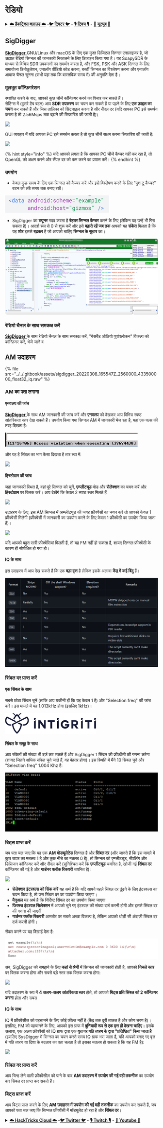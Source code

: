 # रेडियो

<details>

<summary><a href="https://cloud.hacktricks.xyz/pentesting-cloud/pentesting-cloud-methodology"><strong>☁️ हैकट्रिक्स क्लाउड ☁️</strong></a> -<a href="https://twitter.com/hacktricks_live"><strong>🐦 ट्विटर 🐦</strong></a> - <a href="https://www.twitch.tv/hacktricks_live/schedule"><strong>🎙️ ट्विच 🎙️</strong></a> - <a href="https://www.youtube.com/@hacktricks_LIVE"><strong>🎥 यूट्यूब 🎥</strong></a></summary>

- क्या आप किसी **साइबर सुरक्षा कंपनी** में काम करते हैं? क्या आप अपनी **कंपनी को हैकट्रिक्स में विज्ञापित करना चाहते हैं**? या क्या आपको **PEASS की नवीनतम संस्करण या HackTricks को PDF में डाउनलोड करने का उपयोग** करने की आवश्यकता है? [**सदस्यता योजनाएं**](https://github.com/sponsors/carlospolop) की जांच करें!

- [**The PEASS Family**](https://opensea.io/collection/the-peass-family) की खोज करें, हमारा विशेष [**NFT संग्रह**](https://opensea.io/collection/the-peass-family)

- [**आधिकारिक PEASS और HackTricks swag**](https://peass.creator-spring.com) प्राप्त करें

- [**💬**](https://emojipedia.org/speech-balloon/) [**डिस्कॉर्ड समूह**](https://discord.gg/hRep4RUj7f) या [**टेलीग्राम समूह**](https://t.me/peass) में **शामिल हों** या मुझे **ट्विटर** [**🐦**](https://github.com/carlospolop/hacktricks/tree/7af18b62b3bdc423e11444677a6a73d4043511e9/\[https:/emojipedia.org/bird/README.md)[**@carlospolopm**](https://twitter.com/hacktricks_live)** का** **अनुसरण** करें।**

- **हैकिंग ट्रिक्स साझा करें और PRs के माध्यम से [hacktricks रेपो](https://github.com/carlospolop/hacktricks) और [hacktricks-cloud रेपो](https://github.com/carlospolop/hacktricks-cloud) में सबमिट करें।**

</details>

## SigDigger

[**SigDigger** ](https://github.com/BatchDrake/SigDigger)GNU/Linux और macOS के लिए एक मुफ्त डिजिटल सिग्नल एनालाइजर है, जो अज्ञात रेडियो सिग्नल की जानकारी निकालने के लिए डिजाइन किया गया है। यह SoapySDR के माध्यम से विभिन्न SDR उपकरणों का समर्थन करता है, और FSK, PSK और ASK सिग्नल के लिए समायोज्य डिमोडुलेशन, एनालॉग वीडियो कोड करना, बर्स्टी सिग्नल का विश्लेषण करना और एनालॉग आवाज चैनल सुनना (सभी यहां तक कि वास्तविक समय में) की अनुमति देता है।

### मूलभूत कॉन्फ़िगरेशन

स्थापित करने के बाद, आपको कुछ चीजें कॉन्फ़िगर करने का विचार कर सकते हैं।\
सेटिंग्स में (दूसरे टैब बटन) आप **SDR उपकरण** का चयन कर सकते हैं या पढ़ने के लिए **एक फ़ाइल का चयन** कर सकते हैं और जिस तालिका को सिंटनाइज़ करना है और सैंपल दर (यदि आपका PC इसे समर्थन करता है तो 2.56Msps तक बढ़ाने की सिफारिश की जाती है)\\

![](<../../.gitbook/assets/image (655) (1).png>)

GUI व्यवहार में यदि आपका PC इसे समर्थन करता है तो कुछ चीजें सक्षम करना सिफारिश की जाती है:

![](<../../.gitbook/assets/image (465) (2).png>)

{% hint style="info" %}
यदि आपको लगता है कि आपका PC चीजें कैप्चर नहीं कर रहा है, तो OpenGL को अक्षम करने और सैंपल दर को कम करने का प्रयास करें।
{% endhint %}

### उपयोग

* केवल कुछ समय के लिए एक सिग्नल को कैप्चर करें और इसे विश्लेषण करने के लिए "पुश टू कैप्चर" बटन को लंबे समय तक बनाए रखें।

![](<../../.gitbook/assets/image (631).png>)

* SigDigger का **ट्यूनर** मदद करता है **बेहतर सिग्नल कैप्चर** करने के लिए (लेकिन यह उन्हें भी गिरा सकता है)। आदर्श रूप से 0 से शुरू करें और इसे **बढ़ाते रहें जब तक** आपको यह **संकेत** मिलता है कि यह **शोर** इससे **बढ़कर** है जो आपको चाहिए **सिग्नल के सुधार** का।

![](<../../.gitbook/assets/image (658).png>)

### रेडियो चैनल के साथ समकक्ष करें

[**SigDigger** ](https://github.com/BatchDrake/SigDigger)के साथ रेडियो चैनल के साथ समकक्ष करें, "बेसबैंड ऑडियो पूर्वावलोकन" विकल्प को कॉन्फ़िगर करें, भेजे जाने व
## AM उदाहरण

{% file src="../../.gitbook/assets/sigdigger_20220308_165547Z_2560000_433500000_float32_iq.raw" %}

### AM का पता लगाना

#### एनवलप की जांच

[**SigDigger** ](https://github.com/BatchDrake/SigDigger) के साथ AM जानकारी की जांच करें और **एनवलप** को देखकर आप विभिन्न स्पष्ट आंतरिकता स्तर देख सकते हैं। उपयोग किया गया सिग्नल AM में जानकारी भेज रहा है, यहां एक पल्स की तरह दिखता है:

![](<../../.gitbook/assets/image (636).png>)

और यह है सिंबल का भाग कैसा दिखता है तार रूप में:

![](<../../.gitbook/assets/image (650) (1).png>)

#### हिस्टोग्राम की जांच

जहां जानकारी स्थित है, वहां पूरे सिग्नल को चुनें, **एम्प्लीट्यूड** मोड और **सेलेक्शन** का चयन करें और **हिस्टोग्राम** पर क्लिक करें। आप देखेंगे कि केवल 2 स्पष्ट स्तर मिलते हैं

![](<../../.gitbook/assets/image (647) (1) (1).png>)

उदाहरण के लिए, इस AM सिग्नल में अम्प्लीट्यूड की जगह फ्रीक्वेंसी का चयन करें तो आपको केवल 1 फ्रीक्वेंसी मिलेगी (फ्रीक्वेंसी में जानकारी का उपयोग करने के लिए केवल 1 फ्रीक्वेंसी का उपयोग किया जाता है)।

![](<../../.gitbook/assets/image (637) (1) (1).png>)

यदि आपको बहुत सारी फ्रीक्वेंसियां मिलती हैं, तो यह FM नहीं हो सकता है, शायद सिग्नल फ्रीक्वेंसी के कारण ही संशोधित हो गया हो।

#### IQ के साथ

इस उदाहरण में आप देख सकते हैं कि एक **बड़ा वृत्त** है लेकिन इसके अलावा **केंद्र में कई बिंदु** हैं।

![](<../../.gitbook/assets/image (640).png>)

### सिंबल दर प्राप्त करें

#### एक सिंबल के साथ

सबसे छोटा सिंबल चुनें (ताकि आप यकीनी हों कि यह केवल 1 है) और "Selection freq" की जांच करें। इस मामले में यह 1.013kHz होगा (इसलिए 1kHz)।

![](<../../.gitbook/assets/image (638) (1).png>)

#### सिंबल के समूह के साथ

आप संकेतों की संख्या भी दर्ज कर सकते हैं और SigDigger 1 सिंबल की फ्रीक्वेंसी की गणना करेगा (शायद जितने अधिक संकेत चुने जाते हैं, वह बेहतर होगा)। इस स्थिति में मैंने 10 सिंबल चुने और "Selection freq" 1.004 Khz है:

![](<../../.gitbook/assets/image (635).png>)

### बिट्स प्राप्त करें

जब पता चल जाए कि यह एक **AM मोड्यूलेटेड** सिग्नल है और **सिंबल दर** (और जानते हैं कि इस मामले में कुछ ऊपर का मतलब 1 है और कुछ नीचे का मतलब 0 है), तो सिग्नल को एम्प्लीट्यूड, सैंपलिंग और डिसिजन कॉन्फ़िगर करें और सैंपल करें (सुनिश्चित करें कि **एम्प्लीट्यूड** चयनित है, खोजी गई **सिंबल दर** कॉन्फ़िगर की गई है और **गार्डनर क्लॉक रिकवरी** चयनित है):

![](<../../.gitbook/assets/image (642) (1).png>)

* **सेलेक्शन इंटरवल्स को सिंक करें** यह अर्थ है कि यदि आपने पहले सिंबल दर ढूंढने के लिए इंटरवल्स का चयन किया है, तो उस सिंबल दर का उपयोग किया जाएगा।
* **मैनुअल** यह अर्थ है कि निर्दिष्ट सिंबल दर का उपयोग किया जाएगा
* **फिक्स्ड इंटरवल सिलेक्शन** में आपको चुने गए इंटरवल की संख्या दर्ज करनी होगी और इससे सिंबल दर की गणना की जाएगी
* **गार्डनर क्लॉक रिकवरी** आमतौर पर सबसे अच्छा विकल्प है, लेकिन आपको थोड़ी सी अंदाज़ी सिंबल दर दर्ज करनी होगी।

सैंपल करने पर यह दिखाई देता है:

![](<../../.gitbook/assets/image (659).png>)

अब, SigDigger को समझने के लिए **कहां से श्रेणी** में सिग्नल की जानकारी होती है, आपको **निचले स्तर** पर क्लिक करना होगा और सबसे बड़े स्तर तक क्लिक करना होगा:

![](<../../.gitbook/assets/image (662) (1) (1) (1).png>)

यदि उदाहरण के रूप में **4 अलग-अलग आंतरिकता स्तर** होते, तो आपको **बिट्स प्रति सिंबल को 2 कॉन्फ़िगर करना** होता और सबस
#### IQ के साथ

IQ में फ़्रीक्वेंसीज़ को पहचानने के लिए कोई फ़ील्ड नहीं है (केंद्र तक दूरी ताकत है और कोण चरण है)।
इसलिए, FM को पहचानने के लिए, आपको इस ग्राफ में **बुनियादी रूप से एक वृत्त ही देखना चाहिए**।
इसके अलावा, एक अलग फ़्रीक्वेंसी को IQ ग्राफ द्वारा एक **वृत्त पर गति त्वरण के द्वारा "प्रतिष्ठित" किया जाता है** (इसलिए SysDigger में सिग्नल का चयन करते समय IQ ग्राफ भरा जाता है, यदि आपको बनाए गए वृत्त में गति त्वरण या दिशा के बदलाव का पता चलता है तो इसका मतलब हो सकता है कि यह FM है):

![](<../../.gitbook/assets/image (643) (1).png>)

### सिंबल दर प्राप्त करें

आप चिन्ह लेने वाली फ़्रीक्वेंसीज़ को पाने के बाद **AM उदाहरण में उपयोग की गई वही तकनीक** का उपयोग कर सिंबल दर प्राप्त कर सकते हैं।

### बिट्स प्राप्त करें

आप बिट्स प्राप्त करने के लिए **AM उदाहरण में उपयोग की गई वही तकनीक** का उपयोग कर सकते हैं, जब आपको पता चल जाए कि सिग्नल फ़्रीक्वेंसी में मॉड्यूलेट हो रहा है और **सिंबल दर**।

<details>

<summary><a href="https://cloud.hacktricks.xyz/pentesting-cloud/pentesting-cloud-methodology"><strong>☁️ HackTricks Cloud ☁️</strong></a> -<a href="https://twitter.com/hacktricks_live"><strong>🐦 Twitter 🐦</strong></a> - <a href="https://www.twitch.tv/hacktricks_live/schedule"><strong>🎙️ Twitch 🎙️</strong></a> - <a href="https://www.youtube.com/@hacktricks_LIVE"><strong>🎥 Youtube 🎥</strong></a></summary>

- क्या आप **साइबर सुरक्षा कंपनी** में काम करते हैं? क्या आप अपनी कंपनी को **HackTricks में विज्ञापित** देखना चाहते हैं? या क्या आपको **PEASS की नवीनतम संस्करण देखना है या HackTricks को PDF में डाउनलोड करना है**? [**सदस्यता योजनाएं**](https://github.com/sponsors/carlospolop) की जांच करें!

- खोजें [**The PEASS Family**](https://opensea.io/collection/the-peass-family), हमारा विशेष [**NFT**](https://opensea.io/collection/the-peass-family) संग्रह।

- प्राप्त करें [**आधिकारिक PEASS और HackTricks swag**](https://peass.creator-spring.com)

- **शामिल हों** [**💬**](https://emojipedia.org/speech-balloon/) [**Discord समूह**](https://discord.gg/hRep4RUj7f) या [**टेलीग्राम समूह**](https://t.me/peass) या मुझे **ट्विटर** पर **फ़ॉलो** करें [**🐦**](https://github.com/carlospolop/hacktricks/tree/7af18b62b3bdc423e11444677a6a73d4043511e9/\[https:/emojipedia.org/bird/README.md)[**@carlospolopm**](https://twitter.com/hacktricks_live)**.**

- **अपने हैकिंग ट्रिक्स साझा करें, [hacktricks रेपो](https://github.com/carlospolop/hacktricks) और [hacktricks-cloud रेपो](https://github.com/carlospolop/hacktricks-cloud) में पीआर जमा करके**।

</details>
